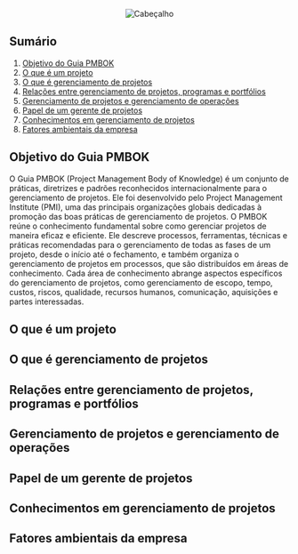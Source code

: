 <div align="center">

![Cabeçalho](https://flaky-ivory-grouse.myfilebase.com/ipfs/QmPdzAYJvxKakc7xbdsrjpntCbv2jwokmrW1bqywz3qfJN)

</div>

## Sumário

1. [Objetivo do Guia PMBOK](#objetivo-do-guia-pmbok)
2. [O que é um projeto](#o-que-é-um-projeto)
3. [O que é gerenciamento de projetos](#o-que-é-gerenciamento-de-projetos)
4. [Relações entre gerenciamento de projetos, programas e portfólios](#relações-entre-gerenciamento-de-projetos-programas-e-portfólios)
5. [Gerenciamento de projetos e gerenciamento de operações](#gerenciamento-de-projetos-e-gerenciamento-de-operações)
6. [Papel de um gerente de projetos](#papel-de-um-gerente-de-projetos)
7. [Conhecimentos em gerenciamento de projetos](#conhecimentos-em-gerenciamento-de-projetos)
8. [Fatores ambientais da empresa](#fatores-ambientais-da-empresa)


## Objetivo do Guia PMBOK
O Guia PMBOK (Project Management Body of Knowledge) é um conjunto de práticas, diretrizes e padrões reconhecidos internacionalmente para o gerenciamento de projetos.
Ele foi desenvolvido pelo Project Management Institute (PMI), uma das principais organizações globais dedicadas à promoção das boas práticas de gerenciamento de projetos.
O PMBOK reúne o conhecimento fundamental sobre como gerenciar projetos de maneira eficaz e eficiente. 
Ele descreve processos, ferramentas, técnicas e práticas recomendadas para o gerenciamento de todas as fases de um projeto, desde o início até o fechamento, e também organiza o 
gerenciamento de projetos em processos, que são distribuídos em áreas de conhecimento. Cada área de conhecimento abrange aspectos específicos do gerenciamento de projetos, 
como gerenciamento de escopo, tempo, custos, riscos, qualidade, recursos humanos, comunicação, aquisições e partes interessadas.

## O que é um projeto

## O que é gerenciamento de projetos

## Relações entre gerenciamento de projetos, programas e portfólios

## Gerenciamento de projetos e gerenciamento de operações

## Papel de um gerente de projetos

## Conhecimentos em gerenciamento de projetos 

## Fatores ambientais da empresa
